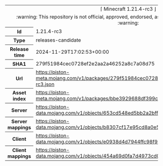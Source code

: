 <html><table>
<tr><td colspan="2" align="center"><img width="0" height="0"><br/>⌈ Minecraft 1.21.4-rc3 ⌋<br/><img width="0" height="0"></td></tr>
<tr><td colspan="2" align="center"><img width="0" height="0"><br/>
:warning: This repository is not official, approved, endorsed, associated or connected with Mojang :warning:
<br/><img width="0" height="0"></td></tr>
<tr><th>Id</th><td>1.21.4-rc3</td></tr>
<tr><th>Type</th><td>releases-candidate</td></tr>
<tr><th>Release time</th><td>2024-11-29T17:02:53+00:00</td></tr>
<tr><th>SHA1</th><td>279f51984cec0728ef2e2aa2a46252a8c7a08d75</td></tr>
<tr><th>Url</th><td><a href="https://piston-meta.mojang.com/v1/packages/279f51984cec0728ef2e2aa2a46252a8c7a08d75/1.21.4-rc3.json">https://piston-meta.mojang.com/v1/packages/279f51984cec0728ef2e2aa2a46252a8c7a08d75/1.21.4-rc3.json</a></td></tr>
<tr><th>Asset index</th><td><a href="https://piston-meta.mojang.com/v1/packages/bbe3929688df399cc33901b8b5a7b0fccf09b441/19.json">https://piston-meta.mojang.com/v1/packages/bbe3929688df399cc33901b8b5a7b0fccf09b441/19.json</a></td></tr>
<tr><th>Server</th><td><a href="https://piston-data.mojang.com/v1/objects/653cd548ed5bb2a2bff08945878347f3a3b8844b/server.jar">https://piston-data.mojang.com/v1/objects/653cd548ed5bb2a2bff08945878347f3a3b8844b/server.jar</a></td></tr>
<tr><th>Server mappings</th><td><a href="https://piston-data.mojang.com/v1/objects/b8307cf17e95cd8a0e5089b5f5a481d587903393/server.txt">https://piston-data.mojang.com/v1/objects/b8307cf17e95cd8a0e5089b5f5a481d587903393/server.txt</a></td></tr>
<tr><th>Client</th><td><a href="https://piston-data.mojang.com/v1/objects/e0938d4d7944ffc98f95b8d6fc01694b167599d8/client.jar">https://piston-data.mojang.com/v1/objects/e0938d4d7944ffc98f95b8d6fc01694b167599d8/client.jar</a></td></tr>
<tr><th>Client mappings</th><td><a href="https://piston-data.mojang.com/v1/objects/454a69d0fa7d4973cd04ed916d4092b756386745/client.txt">https://piston-data.mojang.com/v1/objects/454a69d0fa7d4973cd04ed916d4092b756386745/client.txt</a></td></tr>
</table></html>